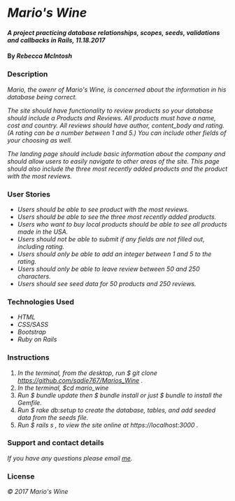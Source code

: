 # _Mario's Wine_

#### _A project practicing database relationships, scopes, seeds, validations and callbacks in Rails, 11.18.2017_

#### By _Rebecca McIntosh_

### Description

_Mario, the owenr of Mario's Wine, is concerned about the information in his database being correct._

_The site should have functionality to review products so your database should include a Products and Reviews. All products must have a name, cost and country. All reviews should have author, content_body and rating. (A rating can be a number between 1 and 5.) You can include other fields of your choosing as well._

_The landing page should include basic information about the company and should allow users to easily navigate to other areas of the site. This page should also include the three most recently added products and the product with the most reviews._


### User Stories

* _Users should be able to see product with the most reviews._
* _Users should be able to see the three most recently added products._
* _Users who want to buy local products should be able to see all products made in the USA._
* _Users should not be able to submit if any fields are not filled out, including rating._
* _Users should only be able to add an integer between 1 and 5 to the rating._
* _Users should only be able to leave review between 50 and 250 characters._
* _Users should see seed data for 50 products and 250 reviews._

### Technologies Used

* _HTML_
* _CSS/SASS_
* _Bootstrap_
* _Ruby on Rails_


### Instructions
1. _In the terminal, from the desktop, run $ git clone https://github.com/sadie767/Marios_Wine ._
2. _In the terminal, $cd mario_wine_
3. _Run $ bundle update then $ bundle install or just $ bundle to install the Gemfile._
4. _Run $ rake db:setup to create the database, tables, and add seeded data from the seeds file._
5. _Run $ rails s , to view the site online at https://localhost:3000 ._


### Support and contact details

_If you have any questions please email [me](biffbangpow767@yahoo.com)._

### License

_© 2017 Mario's Wine_

